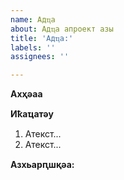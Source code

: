 ```yaml
---
name: Адҵа
about: Адҵа апроект азы
title: 'Адҵа:'
labels: ''
assignees: ''

---
```


**Ахҳәаа**

**Иҟаҵатәу**
1. Атекст...
2. Атекст...

**Азхьарԥшқәа:**
